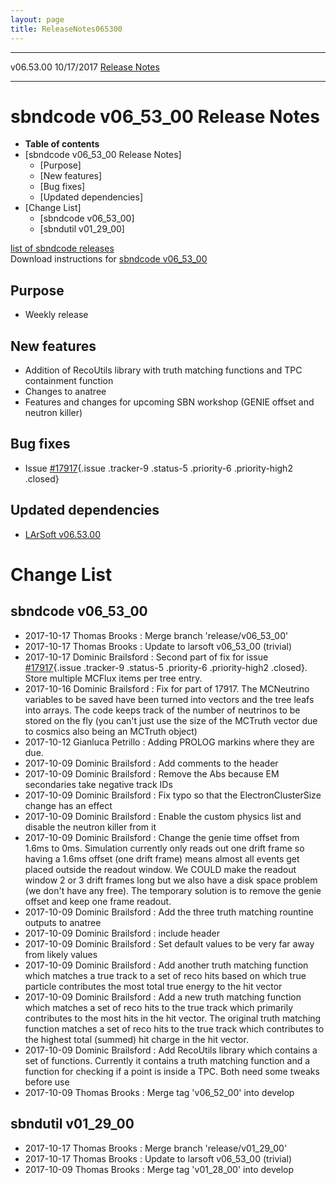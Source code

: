 ```yaml
---
layout: page
title: ReleaseNotes065300
---
```


  ----------- ------------ -- -- ------------------------------------------------------
  v06.53.00   10/17/2017         [Release Notes](ReleaseNotes065300.html)
  ----------- ------------ -- -- ------------------------------------------------------



sbndcode v06\_53\_00 Release Notes
======================================================================================

-   **Table of contents**
-   [sbndcode v06\_53\_00 Release
    Notes]
    -   [Purpose]
    -   [New features]
    -   [Bug fixes]
    -   [Updated dependencies]
-   [Change List]
    -   [sbndcode v06\_53\_00]
    -   [sbndutil v01\_29\_00]

[list of sbndcode
releases](List_of_SBND_code_releases.html)\
Download instructions for [sbndcode
v06\_53\_00](http://scisoft.fnal.gov/scisoft/bundles/sbnd/v06_53_00/sbndcode-v06_53_00.html)



Purpose
----------------------------------

-   Weekly release



New features
--------------------------------------------

-   Addition of RecoUtils library with truth matching functions and TPC
    containment function
-   Changes to anatree
-   Features and changes for upcoming SBN workshop (GENIE offset and
    neutron killer)



Bug fixes
--------------------------------------

-   Issue
    [\#17917](/redmine/issues/17917 "Necessary Maintenance: Anatree needs updating to store information for multiple neutrinos per event/entry (Closed)"){.issue
    .tracker-9 .status-5 .priority-6 .priority-high2 .closed}



Updated dependencies
------------------------------------------------------------

-   [LArSoft
    v06.53.00](https://cdcvs.fnal.gov/redmine/projects/larsoft/wiki/ReleaseNotes065300)



Change List
==========================================



sbndcode v06\_53\_00
----------------------------------------------------------

-   2017-10-17 Thomas Brooks : Merge branch \'release/v06\_53\_00\'
-   2017-10-17 Thomas Brooks : Update to larsoft v06\_53\_00 (trivial)
-   2017-10-17 Dominic Brailsford : Second part of fix for issue
    [\#17917](/redmine/issues/17917 "Necessary Maintenance: Anatree needs updating to store information for multiple neutrinos per event/entry (Closed)"){.issue
    .tracker-9 .status-5 .priority-6 .priority-high2 .closed}. Store
    multiple MCFlux items per tree entry.
-   2017-10-16 Dominic Brailsford : Fix for part of 17917. The
    MCNeutrino variables to be saved have been turned into vectors and
    the tree leafs into arrays. The code keeps track of the number of
    neutrinos to be stored on the fly (you can\'t just use the size of
    the MCTruth vector due to cosmics also being an MCTruth object)
-   2017-10-12 Gianluca Petrillo : Adding PROLOG markins where they are
    due.
-   2017-10-09 Dominic Brailsford : Add comments to the header
-   2017-10-09 Dominic Brailsford : Remove the Abs because EM
    secondaries take negative track IDs
-   2017-10-09 Dominic Brailsford : Fix typo so that the
    ElectronClusterSize change has an effect
-   2017-10-09 Dominic Brailsford : Enable the custom physics list and
    disable the neutron killer from it
-   2017-10-09 Dominic Brailsford : Change the genie time offset from
    1.6ms to 0ms. Simulation currently only reads out one drift frame so
    having a 1.6ms offset (one drift frame) means almost all events get
    placed outside the readout window. We COULD make the readout window
    2 or 3 drift frames long but we also have a disk space problem (we
    don\'t have any free). The temporary solution is to remove the genie
    offset and keep one frame readout.
-   2017-10-09 Dominic Brailsford : Add the three truth matching
    rountine outputs to anatree
-   2017-10-09 Dominic Brailsford : include header
-   2017-10-09 Dominic Brailsford : Set default values to be very far
    away from likely values
-   2017-10-09 Dominic Brailsford : Add another truth matching function
    which matches a true track to a set of reco hits based on which true
    particle contributes the most total true energy to the hit vector
-   2017-10-09 Dominic Brailsford : Add a new truth matching function
    which matches a set of reco hits to the true track which primarily
    contributes to the most hits in the hit vector. The original truth
    matching function matches a set of reco hits to the true track which
    contributes to the highest total (summed) hit charge in the hit
    vector.
-   2017-10-09 Dominic Brailsford : Add RecoUtils library which contains
    a set of functions. Currently it contains a truth matching function
    and a function for checking if a point is inside a TPC. Both need
    some tweaks before use
-   2017-10-09 Thomas Brooks : Merge tag \'v06\_52\_00\' into develop



sbndutil v01\_29\_00
----------------------------------------------------------

-   2017-10-17 Thomas Brooks : Merge branch \'release/v01\_29\_00\'
-   2017-10-17 Thomas Brooks : Update to larsoft v06\_53\_00 (trivial)
-   2017-10-09 Thomas Brooks : Merge tag \'v01\_28\_00\' into develop
